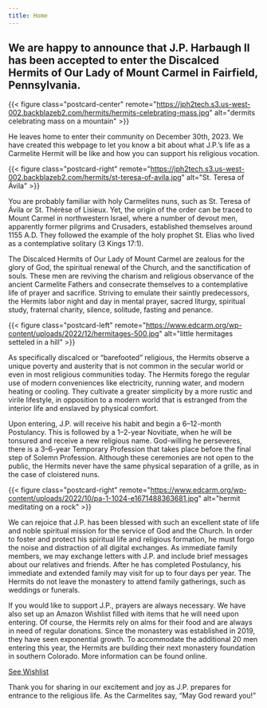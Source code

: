 ```yaml
---
title: Home
---
```


## We are happy to announce that J.P. Harbaugh II has been accepted to enter the Discalced Hermits of Our Lady of Mount Carmel in Fairfield, Pennsylvania.

{{< figure class="postcard-center" remote="https://jph2tech.s3.us-west-002.backblazeb2.com/hermits/hermits-celebrating-mass.jpg" alt="dermits celebrating mass on a mountain" >}}

He leaves home to enter their community on December 30th, 2023. We have created this webpage to let you know a bit about what J.P.’s life as a Carmelite Hermit will be like and how you can support his religious vocation.

{{< figure class="postcard-right" remote="https://jph2tech.s3.us-west-002.backblazeb2.com/hermits/st-teresa-of-avila.jpg" alt="St. Teresa of Ávila" >}}

You are probably familiar with holy Carmelites nuns, such as St. Teresa of Ávila or St. Thérèse of Lisieux. Yet, the origin of the order can be traced to Mount Carmel in northwestern Israel, where a number of devout men, apparently former pilgrims and Crusaders, established themselves around 1155 A.D. They followed the example of the holy prophet St. Elias who lived as a contemplative solitary (3 Kings 17:1).

The Discalced Hermits of Our Lady of Mount Carmel are zealous for the glory of God, the spiritual renewal of the Church, and the sanctification of souls. These men are reviving the charism and religious observance of the ancient Carmelite Fathers and consecrate themselves to a contemplative life of prayer and sacrifice. Striving to emulate their saintly predecessors, the Hermits labor night and day in mental prayer, sacred liturgy, spiritual study, fraternal charity, silence, solitude, fasting and penance.

{{< figure class="postcard-left" remote="https://www.edcarm.org/wp-content/uploads/2022/12/hermitages-500.jpg" alt="little hermitages setteled in a hill" >}}

As specifically discalced or “barefooted” religious, the Hermits observe a unique poverty and austerity that is not common in the secular world or even in most religious communities today. The Hermits forego the regular use of modern conveniences like electricity, running water, and modern heating or cooling. They cultivate a greater simplicity by a more rustic and virile lifestyle, in opposition to a modern world that is estranged from the interior life and enslaved by physical comfort.

Upon entering, J.P. will receive his habit and begin a 6–12-month Postulancy. This is followed by a 1–2-year Novitiate, when he will be tonsured and receive a new religious name. God-willing he perseveres, there is a 3–6-year Temporary Profession that takes place before the final step of Solemn Profession. Although these ceremonies are not open to the public, the Hermits never have the same physical separation of a grille, as in the case of cloistered nuns.

{{< figure class="postcard-right" remote="https://www.edcarm.org/wp-content/uploads/2022/10/pa-1-1024-e1671488363681.jpg" alt="hermit meditating on a rock" >}}

We can rejoice that J.P. has been blessed with such an excellent state of life and noble spiritual mission for the service of God and the Church. In order to foster and protect his spiritual life and religious formation, he must forgo the noise and distraction of all digital exchanges.  As immediate family members, we may exchange letters with J.P. and include brief messages about our relatives and friends.  After he has completed Postulancy, his immediate and extended family may visit for up to four days per year.  The Hermits do not leave the monastery to attend family gatherings, such as weddings or funerals. 

If you would like to support J.P., prayers are always necessary. We have also set up an Amazon Wishlist filled with items that he will need upon entering.  Of course, the Hermits rely on alms for their food and are always in need of regular donations.  Since the monastery was established in 2019, they have seen exponential growth.  To accommodate the additional 20 men entering this year, the Hermits are building their next monastery foundation in southern Colorado. More information can be found online.

[See Wishlist](https://wishlist.com/l/dzjqMJ)

Thank you for sharing in our excitement and joy as J.P. prepares for entrance to the religious life.
As the Carmelites say, “May God reward you!”